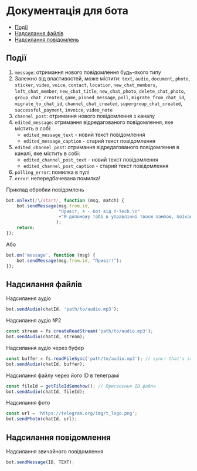 # Документація для бота

* [Події](#events)
* [Надсилання файлів](#sending-files)
* [Надсилання повідомлень](#sending-text)

<a name="events"></a>
## Події
1. `message`: отримання нового повідомлення будь-якого типу
  1. Залежно від властивостей, може містити: `text`, `audio`, `document`, `photo`,
     `sticker`, `video`, `voice`, `contact`, `location`,
     `new_chat_members`, `left_chat_member`, `new_chat_title`,
     `new_chat_photo`, `delete_chat_photo`, `group_chat_created`,
     `game`, `pinned_message`, `poll`, `migrate_from_chat_id`, `migrate_to_chat_id`,
     `channel_chat_created`, `supergroup_chat_created`,
     `successful_payment`, `invoice`, `video_note`
1. `channel_post`: отримання нового повідомлення з каналу
1. `edited_message`: отримання відредагованого повідомлення, яке містить в собі:
    - `edited_message_text` - новий текст повідомлення
    - `edited_message_caption` - старий текст повідомлення
1. `edited_channel_post`: отримання відредагованого повідомлення в каналі, яке містить в собі:
    - `edited_channel_post_text` - новий текст повідомлення
    - `edited_channel_post_caption` - старий текст повідомлення
1. `polling_error`: помилка в пулі
1. `error`: непередбачевана помилка!

Приклад обробки повідомлень
```js
bot.onText(/\/start/, function (msg, match) {
    bot.sendMessage(msg.from.id, 
                    "Привіт, я - бот від Y-Tech.\n"
                    +"Я допоможу тобі в управлінні твоєю лампою, поїхали?"
                   );
    return;
});
```
Або
```js
bot.on('message', function (msg) {
    bot.sendMessage(msg.from.id, "Привіт!");
});
```
<a name="sending-files"></a>
## Надсилання файлів

Надсилання аудіо
```js
bot.sendAudio(chatId, 'path/to/audio.mp3');
```

Надсилання аудіо №2
```js
const stream = fs.createReadStream('path/to/audio.mp3');
bot.sendAudio(chatId, stream);
```

Надсилання аудіо через буфер
```js
const buffer = fs.readFileSync('path/to/audio.mp3'); // sync! that's sad! :-( Just making a point!
bot.sendAudio(chatId, buffer);
```
Надсилання файлу через його ID в телеграмі
```js
const fileId = getFileIdSomehow(); // Присвоєння ID файла
bot.sendAudio(chatId, fileId);
```
Надсилання фото
```js
const url = 'https://telegram.org/img/t_logo.png';
bot.sendPhoto(chatId, url);
```
<a name="sending-text"></a>
## Надсилання повідомлення
Надсилання звичайного повідомлення
```js
bot.sendMessage(ID, TEXT);
```
